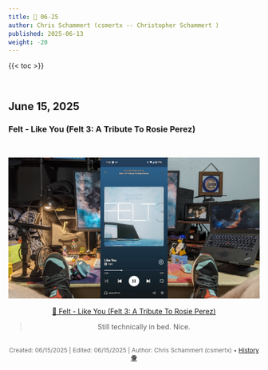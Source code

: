 ```yaml
---
title: 🎸 06-25
author: Chris Schammert (csmertx -- Christopher Schammert )
published: 2025-06-13
weight: -20
---
```


<!-- The content of this website was written by Christopher Schammert aka Chris Schammert -->

{{< toc >}}

<br />

## June 15, 2025
### Felt - Like You (Felt 3: A Tribute To Rosie Perez)

<br />
<div style="text-align: center;">

![albumimg](/Blog/music/images/felt_felt_3_a_tribute_to_rosie_perez.jpg "Like You - Felt 3: A Tribute To Rosie Perez - Spotify Screenshot")
<br />

[🔗 Felt - Like You (Felt 3: A Tribute To Rosie Perez)](https://www.youtube.com/watch?v=vuOD7ULMBbQ "YouTube \ Felt - Like You (Felt 3: A Tribute To Rosie Perez)")

> Still technically in bed. Nice.

</div>
<br />

<div style="text-align: center; font-size:12px; color:dimgray">
    Created: 06/15/2025 | Edited: 06/15/2025 | Author: Chris Schammert (csmertx) • 
    <a href="https://github.com/csmertx/csmertx.github.io/commits/main/content/Blog/music/2025/0625.md" 
       title="Github.com | csmertx \ csmertx.github.io \ commits \ main \ content \ Blog \ Music \ 2025 \ 06-2025">
       History 🕵️
    </a>
</div>